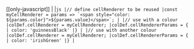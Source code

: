 [[only-javascript]]
|
|`` js |// define cellRenderer to be reused |const myCellRenderer = params => `<span style="color: ${params.color}">${params.value}</span>`; | |// use with a colour |colDef.cellRenderer = myCellRenderer; |colDef.cellRendererParams = { | color: 'guinnessBlack' |} | |// use with another colour |colDef.cellRenderer = myCellRenderer; |colDef.cellRendererParams = { | color: 'irishGreen' |} | ``
